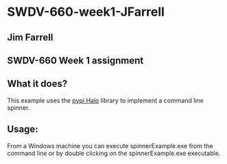 # SWDV-660-week1-JFarrell
## Jim Farrell
## SWDV-660 Week 1 assignment
 
## What it does?
This example uses the [pypi Halo](https://pypi.org/project/halo/) library to implement
a command line spinner.
## Usage:
From a Windows machine you can execute spinnerExample.exe from the command line or
by double clicking on the spinnerExample.exe executable.
